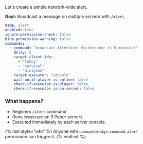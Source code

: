 Let's create a simple network-wide alert.

**Goal:** Broadcast a message on multiple servers with `/alert`.

```yaml
name: alert
enabled: true
ignore-permission-check: false
hide-permission-warning: false
commands:
  - command: "broadcast Attention: Maintenance in 5 minutes!"
    delay: 0
    target-client-ids:
      - "lobby"
      - "survival"
      - "minigame"
    target-executor: "console"
    wait-until-player-is-online: false
    check-if-executor-is-player: false
    check-if-executor-is-on-server: false
```

### What happens?
- Registers `/alert` command.
- Runs `broadcast` on 3 Paper servers.
- Executed immediately by each server console.

{% hint style="info" %}
Anyone with `commandbridge.command.alert` permission can trigger it.
{% endhint %}
